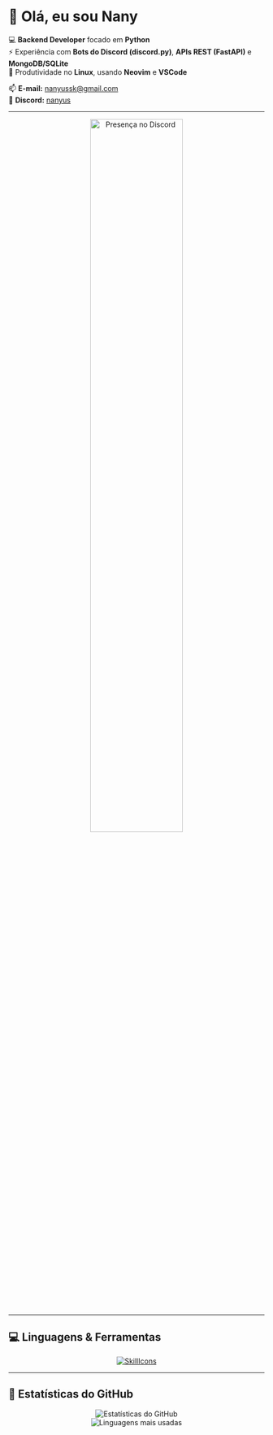 # 👋 Olá, eu sou Nany

💻 **Backend Developer** focado em **Python**  
⚡ Experiência com **Bots do Discord (discord.py)**, **APIs REST (FastAPI)** e **MongoDB/SQLite**  
🔧 Produtividade no **Linux**, usando **Neovim** e **VSCode**  

📫 **E-mail:** nanyussk@gmail.com  
💬 **Discord:** [nanyus](https://discord.com/users/804509819254866000)  

---

<div align="center">

<img title="Presença no Discord" src="https://lanyard.cnrad.dev/api/804509819254866000" href="https://discord.com/users/804509819254866000" width="60%" />

</div>

---

## 💻 Linguagens & Ferramentas
<div align="center">

[![SkillIcons](https://skillicons.dev/icons?i=py,js,fastapi,mongodb,sqlite,linux,neovim,vscode,git,github,discord)](https://skillicons.dev)

</div>

---

## 🚀 Estatísticas do GitHub
<div align="center">

![Estatísticas do GitHub](https://github-readme-stats.vercel.app/api?username=nanyussk&show_icons=true&theme=github_dark&count_private=true&hide_border=false&line_height=20)  
![Linguagens mais usadas](https://github-readme-stats.vercel.app/api/top-langs/?username=nanyussk&layout=compact&langs_count=6&theme=github_dark&hide_border=false)

</div>